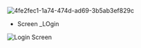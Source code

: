 ![4fe2fec1-1a74-474d-ad69-3b5ab3ef829c](https://user-images.githubusercontent.com/131981077/236699424-27ddf8a8-d1ad-48c1-b314-c47782f198d1.jpg)



- Screen _LOgin 

![Login Screen ](https://github.com/Iskenderun-Technical-University/Accounting-system-for-laptops-Dayana-Alfares/assets/131981077/ac5d6d5c-3c54-44cb-92c6-7f0b0573b2d5)
